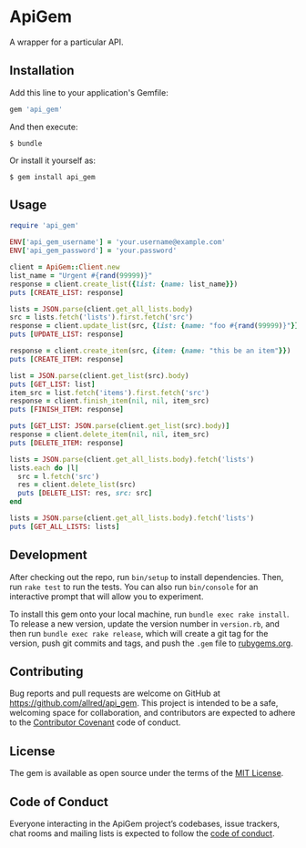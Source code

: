 # ApiGem

A wrapper for a particular API.


## Installation

Add this line to your application's Gemfile:

```ruby
gem 'api_gem'
```

And then execute:

    $ bundle

Or install it yourself as:

    $ gem install api_gem

## Usage

```ruby
require 'api_gem'

ENV['api_gem_username'] = 'your.username@example.com'
ENV['api_gem_password'] = 'your.password'

client = ApiGem::Client.new
list_name = "Urgent #{rand(99999)}"
response = client.create_list({list: {name: list_name}})
puts [CREATE_LIST: response]

lists = JSON.parse(client.get_all_lists.body)
src = lists.fetch('lists').first.fetch('src')
response = client.update_list(src, {list: {name: "foo #{rand(99999)}"}})
puts [UPDATE_LIST: response]

response = client.create_item(src, {item: {name: "this be an item"}})
puts [CREATE_ITEM: response]

list = JSON.parse(client.get_list(src).body)
puts [GET_LIST: list]
item_src = list.fetch('items').first.fetch('src')
response = client.finish_item(nil, nil, item_src)
puts [FINISH_ITEM: response]

puts [GET_LIST: JSON.parse(client.get_list(src).body)]
response = client.delete_item(nil, nil, item_src)
puts [DELETE_ITEM: response]

lists = JSON.parse(client.get_all_lists.body).fetch('lists')
lists.each do |l|
  src = l.fetch('src')
  res = client.delete_list(src)
  puts [DELETE_LIST: res, src: src]
end

lists = JSON.parse(client.get_all_lists.body).fetch('lists')
puts [GET_ALL_LISTS: lists]
```

## Development

After checking out the repo, run `bin/setup` to install dependencies. Then, run `rake test` to run the tests. You can also run `bin/console` for an interactive prompt that will allow you to experiment.

To install this gem onto your local machine, run `bundle exec rake install`. To release a new version, update the version number in `version.rb`, and then run `bundle exec rake release`, which will create a git tag for the version, push git commits and tags, and push the `.gem` file to [rubygems.org](https://rubygems.org).

## Contributing

Bug reports and pull requests are welcome on GitHub at https://github.com/allred/api_gem. This project is intended to be a safe, welcoming space for collaboration, and contributors are expected to adhere to the [Contributor Covenant](http://contributor-covenant.org) code of conduct.

## License

The gem is available as open source under the terms of the [MIT License](http://opensource.org/licenses/MIT).

## Code of Conduct

Everyone interacting in the ApiGem project’s codebases, issue trackers, chat rooms and mailing lists is expected to follow the [code of conduct](https://github.com/[USERNAME]/api_gem/blob/master/CODE_OF_CONDUCT.md).
